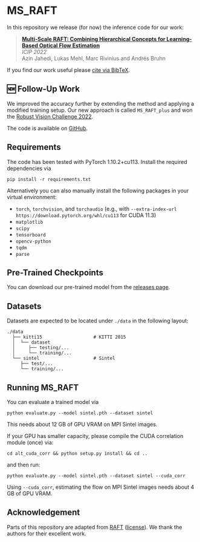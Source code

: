 # MS_RAFT

In this repository we release (for now) the inference code for our work:

> **[Multi-Scale RAFT: Combining Hierarchical Concepts for Learning-Based Optical Flow Estimation](https://dx.doi.org/10.1109/ICIP46576.2022.9898048)**<br/>
> _ICIP 2022_ <br/>
> Azin Jahedi, Lukas Mehl, Marc Rivinius and Andrés Bruhn

If you find our work useful please [cite via BibTeX](CITATIONS.bib).


## 🆕 Follow-Up Work

We improved the accuracy further by extending the method and applying a modified training setup.
Our new approach is called `MS_RAFT_plus` and won the [Robust Vision Challenge 2022](http://www.robustvision.net/).

The code is available on [GitHub](https://github.com/cv-stuttgart/MS_RAFT_plus). 


## Requirements

The code has been tested with PyTorch 1.10.2+cu113.
Install the required dependencies via
```
pip install -r requirements.txt
```

Alternatively you can also manually install the following packages in your virtual environment:
- `torch`, `torchvision`, and `torchaudio` (e.g., with `--extra-index-url https://download.pytorch.org/whl/cu113` for CUDA 11.3)
- `matplotlib`
- `scipy`
- `tensorboard`
- `opencv-python`
- `tqdm`
- `parse`


## Pre-Trained Checkpoints

You can download our pre-trained model from the [releases page](https://github.com/cv-stuttgart/MS_RAFT/releases/tag/v1.0.0).


## Datasets

Datasets are expected to be located under `./data` in the following layout:
```
./data
  ├── kitti15                   # KITTI 2015
  │  └── dataset
  │     ├── testing/...
  │     └── training/...
  └── sintel                    # Sintel
     ├── test/...
     └── training/...
```


## Running MS_RAFT

You can evaluate a trained model via
```Shell
python evaluate.py --model sintel.pth --dataset sintel
```
This needs about 12 GB of GPU VRAM on MPI Sintel images.

If your GPU has smaller capacity, please compile the CUDA correlation module (once) via:
```Shell
cd alt_cuda_corr && python setup.py install && cd ..
```
and then run:
```Shell
python evaluate.py --model sintel.pth --dataset sintel --cuda_corr
```
Using `--cuda_corr`, estimating the flow on MPI Sintel images needs about 4 GB of GPU VRAM.


## Acknowledgement

Parts of this repository are adapted from [RAFT](https://github.com/princeton-vl/RAFT) ([license](licenses/RAFT/LICENSE)).
We thank the authors for their excellent work.
